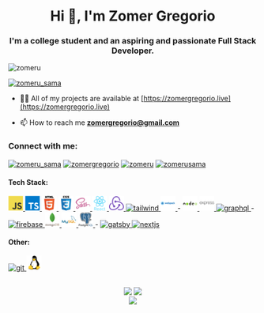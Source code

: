 <h1 align="center">Hi 👋, I'm Zomer Gregorio</h1>
<h3 align="center">I'm a college student and an aspiring and passionate Full Stack Developer.</h3>

<p align="left"> <img src="https://komarev.com/ghpvc/?username=zomeru&label=Profile%20views&color=0e75b6&style=flat" alt="zomeru" /> </p>


<p align="left"> <a href="https://twitter.com/zomeru_sama" target="blank"><img src="https://img.shields.io/twitter/follow/zomeru_sama?logo=twitter&style=for-the-badge" alt="zomeru_sama" /></a> </p>

- 👨‍💻 All of my projects are available at [https://zomergregorio.live](https://zomergregorio.live)

- 📫 How to reach me **zomergregorio@gmail.com**

<h3 align="left">Connect with me:</h3>
<p align="left">
<a href="https://twitter.com/zomeru_sama" target="blank"><img align="center" src="https://raw.githubusercontent.com/rahuldkjain/github-profile-readme-generator/master/src/images/icons/Social/twitter.svg" alt="zomeru_sama" height="30" width="40" /></a>
<a href="https://linkedin.com/in/zomergregorio" target="blank"><img align="center" src="https://raw.githubusercontent.com/rahuldkjain/github-profile-readme-generator/master/src/images/icons/Social/linked-in-alt.svg" alt="zomergregorio" height="30" width="40" /></a>
<a href="https://fb.com/zomeru" target="blank"><img align="center" src="https://raw.githubusercontent.com/rahuldkjain/github-profile-readme-generator/master/src/images/icons/Social/facebook.svg" alt="zomeru" height="30" width="40" /></a>
<a href="https://instagram.com/zomerusama" target="blank"><img align="center" src="https://raw.githubusercontent.com/rahuldkjain/github-profile-readme-generator/master/src/images/icons/Social/instagram.svg" alt="zomerusama" height="30" width="40" /></a>
</p>

<!-- Front end -->
<h4 align="left">Tech Stack:</h4>
<p align="left">
    <a href="https://developer.mozilla.org/en-US/docs/Web/JavaScript" target="_blank">
        <img src="https://raw.githubusercontent.com/devicons/devicon/master/icons/javascript/javascript-original.svg" alt="javascript" width="30" height="30" />
    </a>
    <a href="https://www.typescriptlang.org/" target="_blank">
        <img src="https://raw.githubusercontent.com/devicons/devicon/master/icons/typescript/typescript-original.svg" alt="typescript" width="30" height="30" />
    </a>
    <a href="https://www.w3.org/html/" target="_blank">
        <img src="https://raw.githubusercontent.com/devicons/devicon/master/icons/html5/html5-original-wordmark.svg" alt="html5" width="30" height="30" />
    </a>
    <a href="https://www.w3schools.com/css/" target="_blank">
        <img src="https://raw.githubusercontent.com/devicons/devicon/master/icons/css3/css3-original-wordmark.svg" alt="css3" width="30" height="30" />
    </a>
    <a href="https://sass-lang.com" target="_blank">
        <img src="https://raw.githubusercontent.com/devicons/devicon/master/icons/sass/sass-original.svg" alt="sass" width="30" height="30" />
    </a>
    <a href="https://reactjs.org/" target="_blank">
        <img src="https://raw.githubusercontent.com/devicons/devicon/master/icons/react/react-original-wordmark.svg" alt="react" width="30" height="30" />
    </a>
    <a href="https://redux.js.org" target="_blank">
        <img src="https://raw.githubusercontent.com/devicons/devicon/master/icons/redux/redux-original.svg" alt="redux" width="30" height="30" />
    </a>
    <a href="https://tailwindcss.com/" target="_blank">
        <img src="https://www.vectorlogo.zone/logos/tailwindcss/tailwindcss-icon.svg" alt="tailwind" width="30" height="30" />
    </a>
    <a href="https://webpack.js.org" target="_blank">
        <img src="https://raw.githubusercontent.com/devicons/devicon/d00d0969292a6569d45b06d3f350f463a0107b0d/icons/webpack/webpack-original-wordmark.svg" alt="webpack" width="30" height="30" />
    </a> - <a href="https://nodejs.org" target="_blank">
        <img src="https://raw.githubusercontent.com/devicons/devicon/master/icons/nodejs/nodejs-original-wordmark.svg" alt="nodejs" width="30" height="30" />
    </a>
    <a href="https://expressjs.com" target="_blank">
        <img src="https://raw.githubusercontent.com/devicons/devicon/master/icons/express/express-original-wordmark.svg" alt="express" width="30" height="30" />
    </a>
    <a href="https://graphql.org" target="_blank">
        <img src="https://www.vectorlogo.zone/logos/graphql/graphql-icon.svg" alt="graphql" width="30" height="30" />
    </a> - <a href="https://firebase.google.com/" target="_blank">
        <img src="https://www.vectorlogo.zone/logos/firebase/firebase-icon.svg" alt="firebase" width="30" height="30" />
    </a>
    <a href="https://www.mongodb.com/" target="_blank">
        <img src="https://raw.githubusercontent.com/devicons/devicon/master/icons/mongodb/mongodb-original-wordmark.svg" alt="mongodb" width="30" height="30" />
    </a>
    <a href="https://www.mysql.com/" target="_blank">
        <img src="https://raw.githubusercontent.com/devicons/devicon/master/icons/mysql/mysql-original-wordmark.svg" alt="mysql" width="30" height="30" />
    </a>
    <a href="https://www.postgresql.org" target="_blank">
        <img src="https://raw.githubusercontent.com/devicons/devicon/master/icons/postgresql/postgresql-original-wordmark.svg" alt="postgresql" width="30" height="30" />
    </a> - <a href="https://www.gatsbyjs.com/" target="_blank">
        <img src="https://www.vectorlogo.zone/logos/gatsbyjs/gatsbyjs-icon.svg" alt="gatsby" width="30" height="30" />
    </a>
    <a href="https://nextjs.org/" target="_blank">
        <img src="https://cdn.worldvectorlogo.com/logos/nextjs-3.svg" alt="nextjs" width="30" height="30" />
    </a>
</p>

<!-- Back end -->

<!-- <h4 align="left">Back-end Development:</h4>
<p align="left">
    <a href="https://nodejs.org" target="_blank">
        <img src="https://raw.githubusercontent.com/devicons/devicon/master/icons/nodejs/nodejs-original-wordmark.svg" alt="nodejs" width="30" height="30" />
    </a>
    <a href="https://expressjs.com" target="_blank">
        <img src="https://raw.githubusercontent.com/devicons/devicon/master/icons/express/express-original-wordmark.svg" alt="express" width="30" height="30" />
    </a>
    <a href="https://graphql.org" target="_blank">
        <img src="https://www.vectorlogo.zone/logos/graphql/graphql-icon.svg" alt="graphql" width="30" height="30" />
    </a>
</p> -->

<!-- Database-->
<!-- <h4 align="left">Databases:</h4>
<p align="left">
    <a href="https://firebase.google.com/" target="_blank">
        <img src="https://www.vectorlogo.zone/logos/firebase/firebase-icon.svg" alt="firebase" width="30" height="30" />
    </a>
    <a href="https://www.mongodb.com/" target="_blank">
        <img src="https://raw.githubusercontent.com/devicons/devicon/master/icons/mongodb/mongodb-original-wordmark.svg" alt="mongodb" width="30" height="30" />
    </a>
    <a href="https://www.mysql.com/" target="_blank">
        <img src="https://raw.githubusercontent.com/devicons/devicon/master/icons/mysql/mysql-original-wordmark.svg" alt="mysql" width="30" height="30" />
    </a>
    <a href="https://www.postgresql.org" target="_blank">
        <img src="https://raw.githubusercontent.com/devicons/devicon/master/icons/postgresql/postgresql-original-wordmark.svg" alt="postgresql" width="30" height="30" />
    </a>
</p> -->

<!--SSG-->
<!-- <h4 align="left">Static Site Generators:</h4>
<p align="left">
    <a href="https://www.gatsbyjs.com/" target="_blank">
        <img src="https://www.vectorlogo.zone/logos/gatsbyjs/gatsbyjs-icon.svg" alt="gatsby" width="30" height="30" />
    </a>
    <a href="https://nextjs.org/" target="_blank">
        <img src="https://cdn.worldvectorlogo.com/logos/nextjs-3.svg" alt="nextjs" width="30" height="30" />
    </a>
</p> -->

<!-- Other -->
<h4 align="left">Other:</h4>
<p align="left">
    <a href="https://git-scm.com/" target="_blank">
        <img src="https://www.vectorlogo.zone/logos/git-scm/git-scm-icon.svg" alt="git" width="30" height="30" />
    </a>
    <a href="https://www.linux.org/" target="_blank">
        <img src="https://raw.githubusercontent.com/devicons/devicon/master/icons/linux/linux-original.svg" alt="linux" width="30" height="30" />
    </a>
</p>


<br />
<div align="center">
   <img width="400" src="https://github-readme-stats.vercel.app/api?username=zomeru&count_private=true&include_all_commits=true&show_icons=true&hide_border=true&title_color=58A6FF&icon_color=1F6FEB&text_color=C3D1D9&bg_color=0D1117" />
   <img width="400" src="https://github-readme-streak-stats.herokuapp.com/?user=zomeru&hide_border=true&show_icons=true&currStreakNum=58A6FF&sideNums=58A6FF&border=1F6FEB&currStreakLabel=C3D1D9&background=0D1117&sideLabels=C3D1D9&dates=58A6FF" />
</div>

<div align="center">  
  <img width="400" src="https://github-readme-stats.vercel.app/api/top-langs/?username=zomeru&layout=compact&theme=onedark&hide_border=true&hide=java,dart&title_color=58A6FF&icon_color=1F6FEB&text_color=C3D1D9&bg_color=0D1117" />
</div>




<!-- <div align="center">
   <h2>Hi! I'm Zomer, a college student and Full Stack Developer.</h2>
</div>


- 🌐 My website: <a href="https://zomergregorio.live/" target="_blank">Zomer Gregorio</a>
- 🌱 I’m currently learning **MERN Stack**
- 🥅 2021 Goals: Contribute more to Open Source projects

#### **Connect with me:**

<p>Instagram: <a href="https://instagram.com/zomerusama/" target="_blank">@zomerusama</a></p>
<p>Twitter: <a href="https://twitter.com/zomeru_sama/" target="_blank">@zomeru_sama</a></p>
<p>Facebook: <a href="https://facebook.com/Zomeru/" target="_blank">@Zomeru</a></p>

---
<br />
<div align="center">
   <img width="400" src="https://github-readme-stats.vercel.app/api?username=zomeru&count_private=true&include_all_commits=true&show_icons=true&hide_border=true&title_color=58A6FF&icon_color=1F6FEB&text_color=C3D1D9&bg_color=0D1117" />
   <img width="400" src="https://github-readme-streak-stats.herokuapp.com/?user=zomeru&hide_border=true&show_icons=true&currStreakNum=58A6FF&sideNums=58A6FF&border=1F6FEB&currStreakLabel=C3D1D9&background=0D1117&sideLabels=C3D1D9&dates=58A6FF" />
</div>

<div align="center">  
  <img width="400" src="https://github-readme-stats.vercel.app/api/top-langs/?username=zomeru&layout=compact&theme=onedark&hide_border=true&hide=java,dart&title_color=58A6FF&icon_color=1F6FEB&text_color=C3D1D9&bg_color=0D1117" />
</div>

[twitter]: https://twitter.com/zomeru_sama
[youtube]: https://www.youtube.com/channel/UCEGduPY5pLYkW5tZiC6QtXw
[instagram]: https://www.instagram.com/zomerusama/


<!-- 
<h1 align="center">Meow World! I'm <a href="https://zomergregorio.live" targer="_blank">Zomer Gregoro</a></h1>

- A college student and an aspiring Full Stack Engineer
- 🌱 I’m currently learning **MERN Stack**

<h3 align="left">Connect with me:</h3>
<p align="left">
  <a href="https://fb.com/zomeru" target="blank"><img align="center" src="https://cdn.jsdelivr.net/npm/simple-icons@3.0.1/icons/facebook.svg" alt="zomeru" height="30" width="40" /></a>
  <a href="https://instagram.com/zomerusama" target="blank"><img align="center" src="https://cdn.jsdelivr.net/npm/simple-icons@3.0.1/icons/instagram.svg" alt="zomerusama" height="30" width="40" /></a>
<a href="https://twitter.com/zomeru_sama" target="blank"><img align="center" src="https://cdn.jsdelivr.net/npm/simple-icons@3.0.1/icons/twitter.svg" alt="zomeru_sama" height="30" width="40" /></a>
  <a href="https://linkedin.com/in/zomergregorio" target="blank"><img align="center" src="https://cdn.jsdelivr.net/npm/simple-icons@3.0.1/icons/linkedin.svg" alt="zomergregorio" height="30" width="40" /></a>
<a href="https://codepen.io/zomer-gregorio" target="blank"><img align="center" src="https://cdn.jsdelivr.net/npm/simple-icons@3.0.1/icons/codepen.svg" alt="zomer-gregorio" height="30" width="40" /></a>

</p>

 
  <img src="https://raw.githubusercontent.com/zomeru/zomeru/main/CatOnWork.png" alt="Best cat in the entire universe!" />
-->

